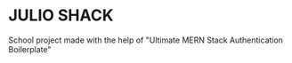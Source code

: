 <h1>JULIO SHACK</h1>
<p>School project made with the help of "Ultimate MERN Stack Authentication Boilerplate"</p>